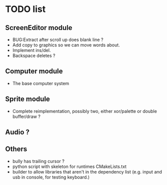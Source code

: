 # TODO list

## ScreenEditor module
- BUG:Extract after scroll up does blank line ?
- Add copy to graphics so we can move words about.
- Implement ins/del.
- Backspace deletes ?

## Computer module
- The base computer system

## Sprite module
- Complete reimplementation, possibly two, either xor/palette or double buffer/draw ?

## Audio ?

## Others
- bully has trailing cursor ?
- python script with skeleton for runtimes CMakeLists.txt
- builder to allow libraries that aren't in the dependency list (e.g. input and usb in console, for testing keyboard.)

